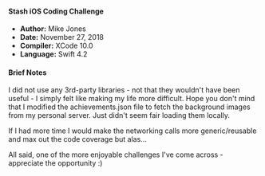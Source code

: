#### Stash iOS Coding Challenge
* **Author:** Mike Jones
* **Date:** November 27, 2018
* **Compiler:** XCode 10.0
* **Language:** Swift 4.2

#### Brief Notes
I did not use any 3rd-party libraries - not that they wouldn't have been useful - I simply felt like making my life more difficult. Hope you don't mind that I modified the achievements.json file to fetch the background images from my personal server.  Just didn't seem fair loading them locally.  

If I had more time I would make the networking calls more generic/reusable and max out the code coverage but alas...

All said, one of the more enjoyable challenges I've come across - appreciate the opportunity :)
